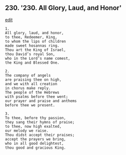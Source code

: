 
## 230.  '230. All Glory, Laud, and Honor'
[edit](https://docs.google.com/document/d/1mkLZp%2DNLyy%2DxReduXsjgNdf2vpgy7H11/edit?mode=html)






    1.
    All glory, laud, and honor,
    to thee, Redeemer, King,
    to whom the lips of children
    made sweet hosannas ring.
    Thou art the King of Israel,
    thou David’s royal Son,
    who in the Lord’s name comest,
    the King and Blessed One.

    2.
    The company of angels
    are praising thee on high,
    and we with all creation
    in chorus make reply.
    The people of the Hebrews
    with psalms before thee went;
    our prayer and praise and anthems
    before thee we present.

    3.
    To thee, before thy passion,
    they sang their hymns of praise;
    to thee, now high exalted,
    our melody we raise.
    Thou didst accept their praises;
    accept the prayers we bring,
    who in all good delightest,
    thou good and gracious King.
